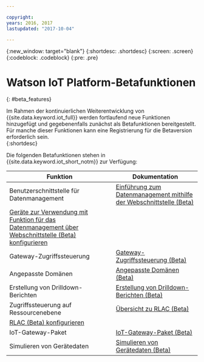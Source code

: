 ```yaml
---

copyright:
years: 2016, 2017
lastupdated: "2017-10-04"

---
```


{:new_window: target="blank"}
{:shortdesc: .shortdesc}
{:screen: .screen}
{:codeblock: .codeblock}
{:pre: .pre}

# Watson IoT Platform-Betafunktionen
{: #beta_features}

Im Rahmen der kontinuierlichen Weiterentwicklung von {{site.data.keyword.iot_full}} werden fortlaufend neue Funktionen hinzugefügt und gegebenenfalls zunächst als Betafunktionen bereitgestellt. Für manche dieser Funktionen kann eine Registrierung für die Betaversion erforderlich sein.  
{:shortdesc}

Die folgenden Betafunktionen stehen in {{site.data.keyword.iot_short_notm}} zur Verfügung:

Funktion      | Dokumentation       
------------- | -------------
Benutzerschnittstelle für Datenmanagement | [Einführung zum Datenmanagement mithilfe der Webschnittstelle (Beta)](GA_information_management/im_ui_flow.html#gs_web)
 | [Geräte zur Verwendung mit Funktion für das Datenmanagement über Webschnittstelle (Beta) konfigurieren](GA_information_management/im_config_devices.html#im_config_devices)
Gateway-Zugriffssteuerung | [Gateway-Zugriffssteuerung (Beta)](gateways/gateway-access-control.html#gateway-access-control)
Angepasste Domänen | [Angepasste Domänen (Beta)](reference/security/set_up_certificates.html#custom-domains)
Erstellung von Drilldown-Berichten | [Erstellung von Drilldown-Berichten (Beta)](reference/security/RM_security.html#drill-down)
Zugriffssteuerung auf Ressourcenebene | [Übersicht zu RLAC (Beta)](reference/rlac_overview.html#RLAC_overview) 
 | [RLAC (Beta) konfigurieren](reference/rlac.html#configure_RLAC)
IoT-Gateway-Paket | [IoT-Gateway-Paket (Beta)](gateways/iotgw.html#gw_package)
Simulieren von Gerätedaten | [Simulieren von Gerätedaten (Beta)](devices/device_sim.html)
